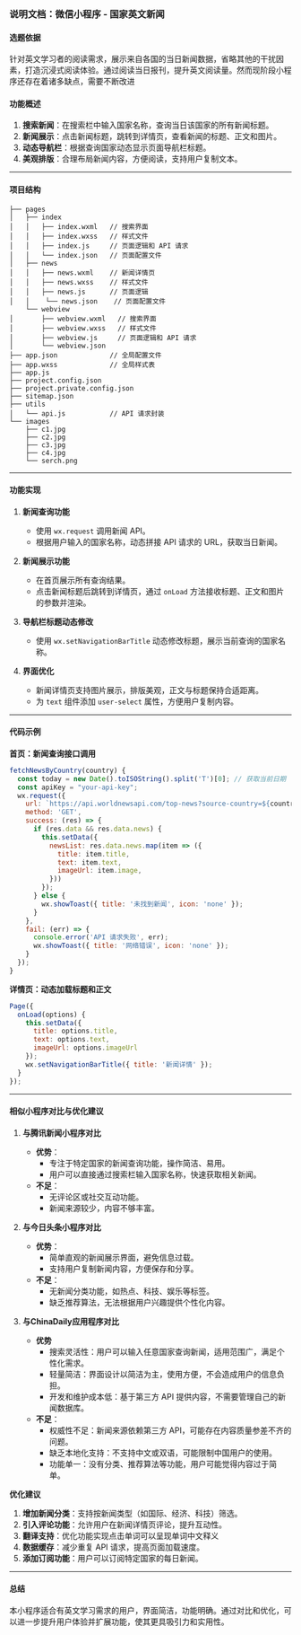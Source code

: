 ### 说明文档：微信小程序 - 国家英文新闻

#### 选题依据

针对英文学习者的阅读需求，展示来自各国的当日新闻数据，省略其他的干扰因素，打造沉浸式阅读体验。通过阅读当日报刊，提升英文阅读量。然而现阶段小程序还存在着诸多缺点，需要不断改进

#### 功能概述

1. **搜索新闻**：在搜索栏中输入国家名称，查询当日该国家的所有新闻标题。
2. **新闻展示**：点击新闻标题，跳转到详情页，查看新闻的标题、正文和图片。
3. **动态导航栏**：根据查询国家动态显示页面导航栏标题。
4. **美观排版**：合理布局新闻内容，方便阅读，支持用户复制文本。

---

#### 项目结构

```plaintext
├── pages
│   ├── index
│   │   ├── index.wxml   // 搜索界面
│   │   ├── index.wxss   // 样式文件
│   │   ├── index.js     // 页面逻辑和 API 请求
│   │   └── index.json   // 页面配置文件
│   ├── news
│   │   ├── news.wxml    // 新闻详情页
│   │   ├── news.wxss    // 样式文件
│   │   ├── news.js      // 页面逻辑
│   │    └── news.json    // 页面配置文件
    └── webview
│       ├── webview.wxml   // 搜索界面
│       ├── webview.wxss   // 样式文件
│       ├── webview.js     // 页面逻辑和 API 请求
│       └── webview.json
├── app.json             // 全局配置文件
├── app.wxss             // 全局样式表
├── app.js  
├── project.config.json  
├── project.private.config.json
├── sitemap.json
├── utils
│   └── api.js           // API 请求封装
└── images
    ├── c1.jpg   
    ├── c2.jpg  
    ├── c3.jpg  
    ├── c4.jpg   
    └── serch.png
```

---

#### 功能实现

1. **新闻查询功能**  
   - 使用 `wx.request` 调用新闻 API。
   - 根据用户输入的国家名称，动态拼接 API 请求的 URL，获取当日新闻。

2. **新闻展示功能**  
   - 在首页展示所有查询结果。
   - 点击新闻标题后跳转到详情页，通过 `onLoad` 方法接收标题、正文和图片的参数并渲染。

3. **导航栏标题动态修改**  
   - 使用 `wx.setNavigationBarTitle` 动态修改标题，展示当前查询的国家名称。

4. **界面优化**
   - 新闻详情页支持图片展示，排版美观，正文与标题保持合适距离。
   - 为 `text` 组件添加 `user-select` 属性，方便用户复制内容。

---

#### 代码示例

**首页：新闻查询接口调用**
```javascript
fetchNewsByCountry(country) {
  const today = new Date().toISOString().split('T')[0]; // 获取当前日期
  const apiKey = "your-api-key";
  wx.request({
    url: `https://api.worldnewsapi.com/top-news?source-country=${country}&language=en&date=${today}&api-key=${apiKey}`,
    method: 'GET',
    success: (res) => {
      if (res.data && res.data.news) {
        this.setData({
          newsList: res.data.news.map(item => ({
            title: item.title,
            text: item.text,
            imageUrl: item.image,
          }))
        });
      } else {
        wx.showToast({ title: '未找到新闻', icon: 'none' });
      }
    },
    fail: (err) => {
      console.error('API 请求失败', err);
      wx.showToast({ title: '网络错误', icon: 'none' });
    }
  });
}
```

**详情页：动态加载标题和正文**
```javascript
Page({
  onLoad(options) {
    this.setData({
      title: options.title,
      text: options.text,
      imageUrl: options.imageUrl
    });
    wx.setNavigationBarTitle({ title: '新闻详情' });
  }
});
```

---

#### 相似小程序对比与优化建议

1. **与腾讯新闻小程序对比**
   - **优势**：  
     - 专注于特定国家的新闻查询功能，操作简洁、易用。
     - 用户可以直接通过搜索栏输入国家名称，快速获取相关新闻。
   - **不足**：  
     - 无评论区或社交互动功能。
     - 新闻来源较少，内容不够丰富。

2. **与今日头条小程序对比**
   - **优势**：  
     - 简单直观的新闻展示界面，避免信息过载。
     - 支持用户复制新闻内容，方便保存和分享。
   - **不足**：  
     - 无新闻分类功能，如热点、科技、娱乐等标签。
     - 缺乏推荐算法，无法根据用户兴趣提供个性化内容。

3. **与ChinaDaily应用程序对比**
    - **优势**
      - 搜索灵活性：用户可以输入任意国家查询新闻，适用范围广，满足个性化需求。
      - 轻量简洁：界面设计以简洁为主，使用方便，不会造成用户的信息负担。
      - 开发和维护成本低：基于第三方 API 提供内容，不需要管理自己的新闻数据库。
   - **不足**： 
      - 权威性不足：新闻来源依赖第三方 API，可能存在内容质量参差不齐的问题。
      - 缺乏本地化支持：不支持中文或双语，可能限制中国用户的使用。
      - 功能单一：没有分类、推荐算法等功能，用户可能觉得内容过于简单。

**优化建议**
1. **增加新闻分类**：支持按新闻类型（如国际、经济、科技）筛选。
2. **引入评论功能**：允许用户在新闻详情页评论，提升互动性。
3. **翻译支持**：优化功能实现点击单词可以呈现单词中文释义
4. **数据缓存**：减少重复 API 请求，提高页面加载速度。
5. **添加订阅功能**：用户可以订阅特定国家的每日新闻。

---

#### 总结

本小程序适合有英文学习需求的用户，界面简洁，功能明确。通过对比和优化，可以进一步提升用户体验并扩展功能，使其更具吸引力和实用性。
